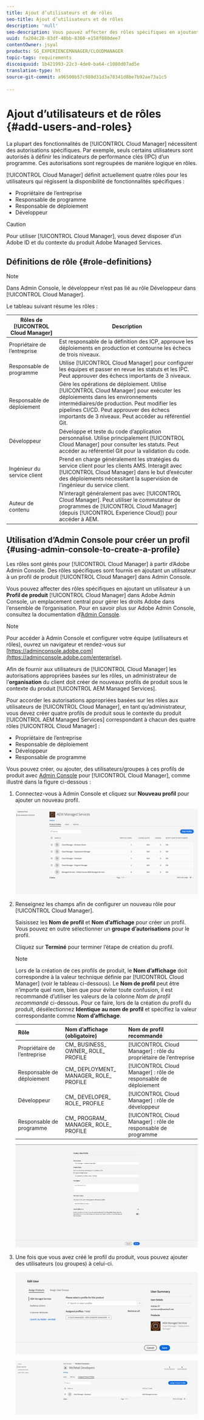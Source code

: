 ```yaml
---
title: Ajout d’utilisateurs et de rôles
seo-title: Ajout d’utilisateurs et de rôles
description: 'null'
seo-description: Vous pouvez affecter des rôles spécifiques en ajoutant un utilisateur à un profil de produit Cloud Manager dans Admin Console. Pour en savoir plus, consultez cette section.
uuid: fa204c28-83df-48bb-8360-e158f080dee7
contentOwner: jsyal
products: SG_EXPERIENCEMANAGER/CLOUDMANAGER
topic-tags: requirements
discoiquuid: 1b421993-22c3-4de0-ba64-c1080d07ad5e
translation-type: ht
source-git-commit: a96500b57c980d31d3a70341d8be7b92ae73a1c5

---
```



# Ajout d’utilisateurs et de rôles {#add-users-and-roles}

La plupart des fonctionnalités de [!UICONTROL Cloud Manager] nécessitent des autorisations spécifiques. Par exemple, seuls certains utilisateurs sont autorisés à définir les indicateurs de performance clés (IPC) d’un programme. Ces autorisations sont regroupées de manière logique en rôles.

[!UICONTROL Cloud Manager] définit actuellement quatre rôles pour les utilisateurs qui régissent la disponibilité de fonctionnalités spécifiques :

* Propriétaire de l’entreprise
* Responsable de programme
* Responsable de déploiement
* Développeur

>[!CAUTION]
>
>Pour utiliser [!UICONTROL Cloud Manager], vous devez disposer d’un Adobe ID et du contexte du produit Adobe Managed Services.

## Définitions de rôle {#role-definitions}

>[!NOTE]
>
>Dans Admin Console, le développeur n’est pas lié au rôle Développeur dans [!UICONTROL Cloud Manager].

Le tableau suivant résume les rôles :

| Rôles de [!UICONTROL Cloud Manager] | Description |
|--- |--- |
| Propriétaire de l’entreprise | Est responsable de la définition des ICP, approuve les déploiements en production et contourne les échecs de trois niveaux. |
| Responsable de programme | Utilise [!UICONTROL Cloud Manager] pour configurer les équipes et passer en revue les statuts et les IPC. Peut approuver des échecs importants de 3 niveaux. |
| Responsable de déploiement | Gère les opérations de déploiement. Utilise [!UICONTROL Cloud Manager] pour exécuter les déploiements dans les environnements intermédiaires/de production. Peut modifier les pipelines CI/CD. Peut approuver des échecs importants de 3 niveaux. Peut accéder au référentiel Git. |
| Développeur | Développe et teste du code d’application personnalisé. Utilise principalement [!UICONTROL Cloud Manager] pour consulter les statuts. Peut accéder au référentiel Git pour la validation du code. |
| Ingénieur du service client | Prend en charge généralement les stratégies du service client pour les clients AMS. Interagit avec [!UICONTROL Cloud Manager] dans le but d’exécuter des déploiements nécessitant la supervision de l’ingénieur du service client. |
| Auteur de contenu | N’interagit généralement pas avec [!UICONTROL Cloud Manager]. Peut utiliser le commutateur de programmes de [!UICONTROL Cloud Manager] (depuis [!UICONTROL Experience Cloud]) pour accéder à AEM. |

## Utilisation d’Admin Console pour créer un profil {#using-admin-console-to-create-a-profile}

Les rôles sont gérés pour [!UICONTROL Cloud Manager] à partir d’Adobe Admin Console. Des rôles spécifiques sont fournis en ajoutant un utilisateur à un profil de produit [!UICONTROL Cloud Manager] dans Admin Console.

Vous pouvez affecter des rôles spécifiques en ajoutant un utilisateur à un **Profil de produit** [!UICONTROL Cloud Manager] dans Adobe Admin Console, un emplacement central pour gérer les droits Adobe dans l’ensemble de l’organisation. Pour en savoir plus sur Adobe Admin Console, consultez la documentation d’[Admin Console](https://helpx.adobe.com/fr/enterprise/using/admin-console.html).

>[!NOTE]
>
>Pour accéder à Admin Console et configurer votre équipe (utilisateurs et rôles), ouvrez un navigateur et rendez-vous sur [https://adminconsole.adobe.com](https://adminconsole.adobe.com/enterprise).

Afin de fournir aux utilisateurs de [!UICONTROL Cloud Manager] les autorisations appropriées basées sur les rôles, un administrateur de l’**organisation** du client doit créer de nouveaux profils de produit sous le contexte du produit [!UICONTROL AEM Managed Services].

Pour accorder les autorisations appropriées basées sur les rôles aux utilisateurs de [!UICONTROL Cloud Manager], en tant qu’administrateur, vous devez créer quatre profils de produit sous le contexte du produit [!UICONTROL AEM Managed Services] correspondant à chacun des quatre rôles [!UICONTROL Cloud Manager] :

* Propriétaire de l’entreprise
* Responsable de déploiement
* Développeur
* Responsable de programme

Vous pouvez créer, ou ajouter, des utilisateurs/groupes à ces profils de produit avec [Admin Console](https://adminconsole.adobe.com/) pour [!UICONTROL Cloud Manager], comme illustré dans la figure ci-dessous :

1. Connectez-vous à Admin Console et cliquez sur **Nouveau profil** pour ajouter un nouveau profil.

   ![](assets/admin_console_roles-1.png)

1. Renseignez les champs afin de configurer un nouveau rôle pour [!UICONTROL Cloud Manager].

   Saisissez les **Nom de profil** et **Nom d’affichage** pour créer un profil. Vous pouvez en outre sélectionner un **groupe d’autorisations** pour le profil.

   Cliquez sur **Terminé** pour terminer l’étape de création du profil.

   >[!NOTE]
   >
   >Lors de la création de ces profils de produit, le **Nom d’affichage** doit correspondre à la valeur technique définie par [!UICONTROL Cloud Manager] (voir le tableau ci-dessous). Le **Nom de profil** peut être n’importe quel nom, bien que pour éviter toute confusion, il est recommandé d’utiliser les valeurs de la colonne *Nom de profil recommandé* ci-dessous. Pour ce faire, lors de la création du profil du produit, désélectionnez **Identique au nom de profil** et spécifiez la valeur correspondante comme **Nom d’affichage**.

   | **Rôle** | **Nom d’affichage (obligatoire)** | **Nom de profil recommandé** |
   |---|---|---|
   | Propriétaire de l’entreprise | CM_ BUSINESS_ OWNER_ ROLE_ PROFILE | [!UICONTROL Cloud Manager] : rôle du propriétaire de l’entreprise |
   | Responsable de déploiement | CM_ DEPLOYMENT_ MANAGER_ ROLE_ PROFILE | [!UICONTROL Cloud Manager] : rôle de responsable de déploiement |
   | Développeur | CM_ DEVELOPER_ ROLE_ PROFILE | [!UICONTROL Cloud Manager] : rôle de développeur |
   | Responsable de programme | CM_ PROGRAM_ MANAGER_ ROLE_ PROFILE | [!UICONTROL Cloud Manager] : rôle de responsable de programme |

   ![](assets/screen_shot_2018-05-04at171819.png)

1. Une fois que vous avez créé le profil du produit, vous pouvez ajouter des utilisateurs (ou groupes) à celui-ci.

   ![](assets/image2018-4-9_15-19-26.png)

   ![](assets/image2018-4-9_15-16-47.png)

